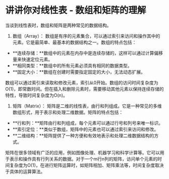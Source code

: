 # 讲讲你对线性表 - 数组和矩阵的理解

当谈到线性表时，数组和矩阵是两种常见的数据结构。

1. 数组（Array）： 数组是有序的元素集合，可以通过索引来访问和操作其中的元素。它是最简单、最基本的数据结构之一。数组的特点包括：
+ **连续存储：**数组中的元素在内存中是连续存储的，这样可以通过计算偏移量来快速定位元素。
+ **相同类型：**数组中的所有元素必须具有相同的数据类型。
+ **固定大小：**数组在创建时需要指定固定的大小，无法动态扩展。

数组可以通过索引来读取和修改元素，索引从0开始。数组的访问时间复杂度为O(1)，即常数时间。但在插入和删除元素时，需要移动其他元素以保持连续存储的特性，导致时间复杂度为O(n)。

1. 矩阵（Matrix）： 矩阵是二维的线性表，由行和列组成。它是一种常见的多维数组形式，用于表示和处理二维数据。矩阵的特点包括：
+ **行和列：**矩阵由行和列组成，每个元素可以通过行号和列号来唯一标识。
+ **索引定位：**类似于数组，矩阵中的元素也可以通过索引来访问和修改。
+ **二维结构：**矩阵提供了一种方便和有效地表示和处理二维数据结构的方式。

矩阵在很多领域有广泛的应用，例如图像处理、机器学习和科学计算等。它可以用于表示和操作具有行列关系的数据。对于一个m行n列的矩阵，访问单个元素的时间复杂度为O(1)，在进行矩阵运算时，如矩阵相加、矩阵乘法等，时间复杂度取决于具体的运算算法。

